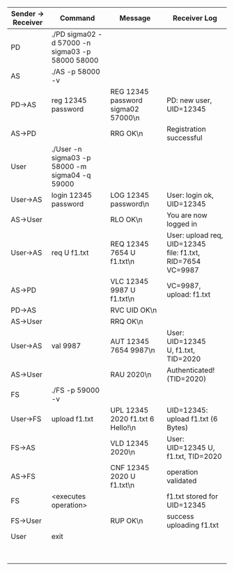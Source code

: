 | Sender -> Receiver   | Command                                            | Message                               | Receiver Log                                                         |
| -------------------- | -------------------------------------------------- | ------------------------------------- | -------------------------------------------------------------------- |
| PD                   | ./PD sigma02 -d 57000 -n sigma03 -p 58000 58000    |                                       |                                                                      |
| AS                   | ./AS -p 58000 -v                                   |                                       |                                                                      |
| PD->AS               | reg 12345 password                                 | REG 12345 password sigma02 57000\n    | PD: new user, UID=12345                                              |
| AS->PD               |                                                    | RRG OK\n                              | Registration successful                                              |
| User                 | ./User -n sigma03 -p 58000 -m sigma04 -q 59000     |                                       |                                                                      |
| User->AS             | login 12345 password                               | LOG 12345 password\n                  | User: login ok, UID=12345                                            |
| AS->User             |                                                    | RLO OK\n                              | You are now logged in                                                |
| User->AS             | req U f1.txt                                       | REQ 12345 7654 U f1.txt\n             | User: upload req, UID=12345 <br> file: f1.txt, RID=7654 <br> VC=9987 |
| AS->PD               |                                                    | VLC 12345 9987 U f1.txt\n             | VC=9987, upload: f1.txt                                              |
| PD->AS               |                                                    | RVC UID OK\n                              |                                                                      |
| AS->User             |                                                    | RRQ OK\n                              |                                                                      |
| User->AS             | val 9987                                           | AUT 12345 7654 9987\n                 | User: UID=12345 <br> U, f1.txt, TID=2020                             |
| AS->User             |                                                    | RAU 2020\n                            | Authenticated! (TID=2020)                                            |
| FS                   | ./FS -p 59000 -v                                   |                                       |                                                                      |
| User->FS             | upload f1.txt                                      | UPL 12345 2020 f1.txt 6 Hello!\n      | UID=12345: upload f1.txt (6 Bytes)                                   |
| FS->AS               |                                                    | VLD 12345 2020\n                      | User: UID=12345 U, f1.txt, TID=2020                                  |
| AS->FS               |                                                    | CNF 12345 2020 U f1.txt\n             | operation validated                                                  |
| FS                   | \<executes operation\>                             |                                       | f1.txt stored for UID=12345                                          |
| FS->User             |                                                    | RUP OK\n                              | success uploading f1.txt                                             |
| User                 | exit                                               |                                       |                                                                      |
|                      |                                                    |                                       |                                                                      |
|                      |                                                    |                                       |                                                                      |
|                      |                                                    |                                       |                                                                      |
|                      |                                                    |                                       |                                                                      |
|                      |                                                    |                                       |                                                                      |
|                      |                                                    |                                       |                                                                      |
|                      |                                                    |                                       |                                                                      |
|                      |                                                    |                                       |                                                                      |
